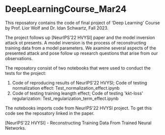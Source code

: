 # DeepLearningCourse_Mar24

This reposatory contains the code of final project of 'Deep Learning' Course by Prof. Lior Wolf and Dr. Idan Schwartz, Fall 2023.

The project follows up [NeurIPS'22 HVYSI] paper and the model inversion attack ot presents.
A model inversion is the process of reconstructing training data from a model parameters.
We axamine several aspects of the presented attack and pose follow up research questions that arise from our observations.

The reposatory consist of two notebooks that were used to conduct the tests for the project:
1) Code of reproducing results of NeurIPS'22 HVYSI; Code of testing normalization effect:   Test_normalization_effect.ipynb
2) Code of testing training leangth effect; Code of testing 'kkt-loss' regularization:      Test_regularization_term_effect.ipynb

The notebooks imports code from NeurIPS'22 HVYSI project. To get this code see the reposatory linked in the paper.

[NeurIPS'22 HVYSI] - Reconstructing Training Data From Trained Neural Networks.
